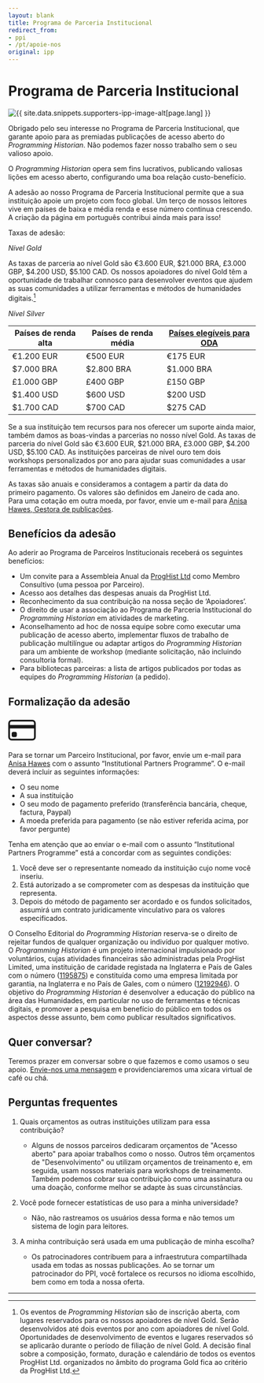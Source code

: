 ```yaml
---
layout: blank
title: Programa de Parceria Institucional
redirect_from:
- ppi
- /pt/apoie-nos
original: ipp
---
```


# Programa de Parceria Institucional

<img src="{{site.baseurl}}/images/supporters-ipp.png" class="garnish rounded float-left" alt="{{ site.data.snippets.supporters-ipp-image-alt[page.lang] }}"/>

Obrigado pelo seu interesse no Programa de Parceria Institucional, que garante apoio para as premiadas publicações de acesso aberto do _Programming Historian_. Não podemos fazer nosso trabalho sem o seu valioso apoio.

O _Programming Historian_ opera sem fins lucrativos, publicando valiosas lições em acesso aberto, configurando uma boa relação custo-benefício.

A adesão ao nosso Programa de Parceria Institucional permite que a sua instituição apoie um projeto com foco global. Um terço de nossos leitores vive em países de baixa e média renda e esse número continua crescendo. A criação da página em português contribui ainda mais para isso!

Taxas de adesão:

_Nível Gold_

As taxas de parceria ao nível Gold são €3.600 EUR, $21.000 BRA, £3.000 GBP, $4.200 USD, $5.100 CAD. Os nossos apoiadores do nível Gold têm a oportunidade de trabalhar connosco para desenvolver eventos que ajudem as suas comunidades a utilizar ferramentas e métodos de humanidades digitais.[^1]

_Nível Silver_

| Países de renda alta | Países de renda média | [Países elegíveis para ODA](http://www.oecd.org/dac/financing-sustainable-development/development-finance-standards/daclist.htm) |
|--|--|--|
| €1.200 EUR | €500 EUR | €175 EUR |
| $7.000 BRA | $2.800 BRA | $1.000 BRA |
| £1.000 GBP | £400 GBP | £150 GBP |
| $1.400 USD | $600 USD | $200 USD |
| $1.700 CAD | $700 CAD | $275 CAD |

Se a sua instituição tem recursos para nos oferecer um suporte ainda maior, também damos as boas-vindas a parcerias no nosso nível Gold. As taxas de parceria do nível Gold são €3.600 EUR, $21.000 BRA, £3.000 GBP, $4.200 USD, $5.100 CAD. As instituições parceiras de nível ouro tem dois workshops personalizados por ano para ajudar suas comunidades a usar ferramentas e métodos de humanidades digitais.

As taxas são anuais e consideramos a contagem a partir da data do primeiro pagamento. Os valores são definidos em Janeiro de cada ano. Para uma cotação em outra moeda, por favor, envie um e-mail para [Anisa Hawes, Gestora de publicações](mailto:admin@programminghistorian.org).

## Benefícios da adesão

Ao aderir ao Programa de Parceiros Institucionais receberá os seguintes benefícios:

-   Um convite para a Assembleia Anual da [ProgHist Ltd](https://beta.companieshouse.gov.uk/company/12192946) como Membro Consultivo (uma pessoa por Parceiro).
-   Acesso aos detalhes das despesas anuais da ProgHist Ltd.
-   Reconhecimento da sua contribuição na nossa seção de ‘Apoiadores’.
-   O direito de usar a associação ao Programa de Parceria Institucional do _Programming Historian_ em atividades de marketing.
-   Aconselhamento ad hoc de nossa equipe sobre como executar uma publicação de acesso aberto, implementar fluxos de trabalho de publicação multilíngue ou adaptar artigos do _Programming Historian_ para um ambiente de workshop (mediante solicitação, não incluindo consultoria formal).
-   Para bibliotecas parceiras: a lista de artigos publicados por todas as equipes do _Programming Historian_ (a pedido).

## Formalização da adesão

<div class="alert alert-info">
<div class="float-left">
	<svg width="4em" height="4em" viewBox="0 0 16 16" class="bi bi-credit-card" fill="currentColor" xmlns="http://www.w3.org/2000/svg">
  <path fill-rule="evenodd" d="M0 4a2 2 0 0 1 2-2h12a2 2 0 0 1 2 2v8a2 2 0 0 1-2 2H2a2 2 0 0 1-2-2V4zm2-1a1 1 0 0 0-1 1v1h14V4a1 1 0 0 0-1-1H2zm13 4H1v5a1 1 0 0 0 1 1h12a1 1 0 0 0 1-1V7z"/>
  <path d="M2 10a1 1 0 0 1 1-1h1a1 1 0 0 1 1 1v1a1 1 0 0 1-1 1H3a1 1 0 0 1-1-1v-1z"/>
</svg>
</div>
       
Para se tornar um Parceiro Institucional, por favor, envie um e-mail para <a href='mailto:admin@programminghistorian.org'>Anisa Hawes</a> com o assunto “Institutional Partners Programme”. O e-mail deverá incluir as seguintes informações:

<ul>
<li>O seu nome</li>
<li>A sua instituição</li>
<li>O seu modo de pagamento preferido (transferência bancária, cheque, factura, Paypal)</li>
<li>A moeda preferida para pagamento (se não estiver referida acima, por favor pergunte)</li>
</ul>

</div>

Tenha em atenção que ao enviar o e-mail com o assunto “Institutional Partners Programme” está a concordar com as seguintes condições:

1.  Você deve ser o representante nomeado da instituição cujo nome você inseriu.
2.  Está autorizado a se comprometer com as despesas da instituição que representa.
3.  Depois do método de pagamento ser acordado e os fundos solicitados, assumirá um contrato juridicamente vinculativo para os valores especificados.

O Conselho Editorial do _Programming Historian_ reserva-se o direito de rejeitar fundos de qualquer organização ou indivíduo por qualquer motivo. O _Programming Historian_ é um projeto internacional impulsionado por voluntários, cujas atividades financeiras são administradas pela ProgHist Limited, uma instituição de caridade registada na Inglaterra e País de Gales com o número ([1195875](https://register-of-charities.charitycommission.gov.uk/charity-search/-/charity-details/5181272/charity-overview)) e constituída como uma empresa limitada por garantia, na Inglaterra e no País de Gales, com o número ([12192946](https://find-and-update.company-information.service.gov.uk/company/12192946)).
O objetivo do _Programming Historian_ é desenvolver a educação do público na área das Humanidades, em particular no uso de ferramentas e técnicas digitais, e promover a pesquisa em benefício do público em todos os aspectos desse assunto, bem como publicar resultados significativos.

## Quer conversar?

Teremos prazer em conversar sobre o que fazemos e como usamos o seu apoio. [Envie-nos uma mensagem](mailto:admin@programminghistorian.org) e providenciaremos uma xícara virtual de café ou chá.

## Perguntas frequentes

1.  Quais orçamentos as outras instituições utilizam para essa contribuição?
       -   Alguns de nossos parceiros dedicaram orçamentos de "Acesso aberto" para apoiar trabalhos como o nosso. Outros têm orçamentos de "Desenvolvimento" ou utilizam orçamentos de treinamento e, em seguida, usam nossos materiais para workshops de treinamento. Também podemos cobrar sua contribuição como uma assinatura ou uma doação, conforme melhor se adapte às suas circunstâncias.
    
2.  Você pode fornecer estatísticas de uso para a minha universidade?
       -   Não, não rastreamos os usuários dessa forma e não temos um sistema de login para leitores.

3.  A minha contribuição será usada em uma publicação de minha escolha?
       -   Os patrocinadores contribuem para a infraestrutura compartilhada usada em todas as nossas publicações. Ao se tornar um patrocinador do PPI, você fortalece os recursos no idioma escolhido, bem como em toda a nossa oferta.

---

[^1]: Os eventos de _Programming Historian_ são de inscrição aberta, com lugares reservados para os nossos apoiadores de nível Gold. Serão desenvolvidos até dois eventos por ano com apoiadores de nível Gold. Oportunidades de desenvolvimento de eventos e lugares reservados só se aplicarão durante o período de filiação de nível Gold. A decisão final sobre a composição, formato, duração e calendário de todos os eventos ProgHist Ltd. organizados no âmbito do programa Gold fica ao critério da ProgHist Ltd.
